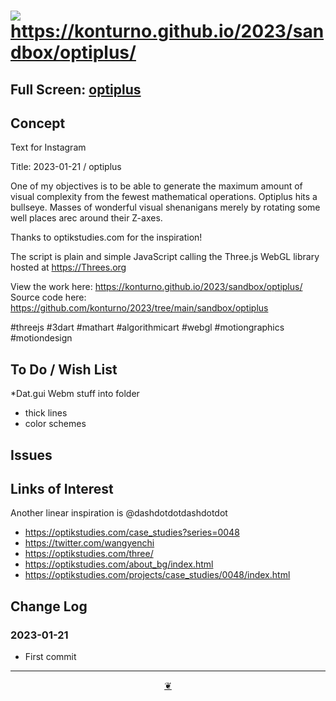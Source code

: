 # [![]( https://konturno.github.io/2023/assets/icons/octicon.svg)]( https://github.com/konturno/2023sandbox/optiplus/ ) https://konturno.github.io/2023/sandbox/optiplus/

<!--@@@
<div class=iframe-resize ><iframe src=https://konturno.github.io/2023/sandbox/optiplus/ height=100% width=100% ></iframe></div>
_"template" in a resizable window_
@@@-->

## Full Screen: [optiplus]( https://konturno.github.io/2023/sandbox/optiplus/ )


## Concept

Text for Instagram

Title: 2023-01-21 / optiplus

One of my objectives is to be able to generate the maximum amount of visual complexity from the fewest mathematical operations. Optiplus hits a bullseye. Masses of wonderful visual shenanigans merely by rotating some well places arec around their Z-axes.

Thanks to optikstudies.com for the inspiration!

The script is plain and simple JavaScript calling the Three.js WebGL library hosted at https://Threes.org

View the work here:
https://konturno.github.io/2023/sandbox/optiplus/
Source code here:
https://github.com/konturno/2023/tree/main/sandbox/optiplus

#threejs #3dart #mathart #algorithmicart #webgl #motiongraphics #motiondesign

## To Do / Wish List

*Dat.gui Webm stuff into folder
* thick lines
* color schemes

## Issues


## Links of Interest

Another linear inspiration is @dashdotdotdashdotdot

* https://optikstudies.com/case_studies?series=0048
* https://twitter.com/wangyenchi
* https://optikstudies.com/three/
* https://optikstudies.com/about_bg/index.html
* https://optikstudies.com/projects/case_studies/0048/index.html

## Change Log


### 2023-01-21

* First commit



***

<center title="Hello! Click me to go up to the top" ><a class=aDingbat href=javascript:window.scrollTo(0,0);> ❦ </a></center>

